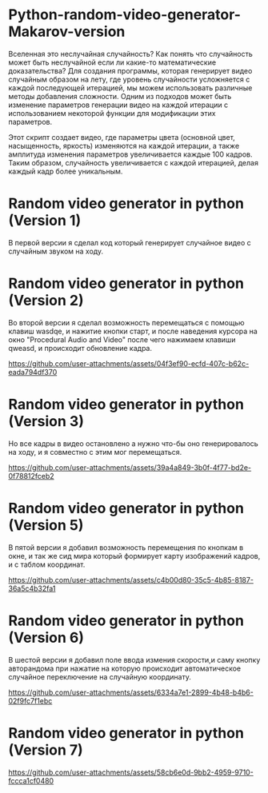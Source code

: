 # Python-random-video-generator-Makarov-version

Вселенная это неслучайная случайность? Как понять что случайность может быть неслучайной если ли какие-то математические доказательства? Для создания программы, которая генерирует видео случайным образом на лету, где уровень случайности усложняется с каждой последующей итерацией, мы можем использовать различные методы добавления сложности. Одним из подходов может быть изменение параметров генерации видео на каждой итерации с использованием некоторой функции для модификации этих параметров.

Этот скрипт создает видео, где параметры цвета (основной цвет, насыщенность, яркость) изменяются на каждой итерации, а также амплитуда изменения параметров увеличивается каждые 100 кадров. Таким образом, случайность увеличивается с каждой итерацией, делая каждый кадр более уникальным.

# Random video generator in python (Version 1)

В первой версии я сделал код который генерирует случайное видео с случайным звуком на ходу.

# Random video generator in python (Version 2)

Во второй версии я сделал возможность перемещаться с помощью клавиш wasdqe, и нажитие кнопки старт, и после наведения курсора на окно "Procedural Audio and Video" после чего нажимаем клавиши qweasd, и происходит обновление кадра.

https://github.com/user-attachments/assets/04f3ef90-ecfd-407c-b62c-eada794df370

# Random video generator in python (Version 3)

Но все кадры в видео остановлено а нужно что-бы оно генерировалось на ходу, и я совместно с этим мог перемещаться.

https://github.com/user-attachments/assets/39a4a849-3b0f-4f77-bd2e-0f78812fceb2

# Random video generator in python (Version 5)

В пятой версии я добавил возможность перемещения по кнопкам в окне, и так же сид мира который формирует карту изображений кадров, и с таблом координат.

https://github.com/user-attachments/assets/c4b00d80-35c5-4b85-8187-36a5c4b32fa1

# Random video generator in python (Version 6)

В шестой версии я добавил поле ввода измения скорости,и саму кнопку авторандома при нажатие на которую происходит автоматическое случайное переключение на случайную координату.

https://github.com/user-attachments/assets/6334a7e1-2899-4b48-b4b6-02f9fc7f1ebc

# Random video generator in python (Version 7)

https://github.com/user-attachments/assets/58cb6e0d-9bb2-4959-9710-fccca1cf0480

